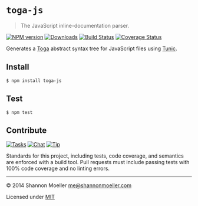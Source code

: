 # `toga-js`

> The JavaScript inline-documentation parser.

[![NPM version][npm-img]][npm-url] [![Downloads][downloads-img]][npm-url] [![Build Status][travis-img]][travis-url] [![Coverage Status][coveralls-img]][coveralls-url]

Generates a [Toga](http://togajs.github.io) abstract syntax tree for JavaScript files using [Tunic](http://github.com/togajs/tunic).

## Install

    $ npm install toga-js

## Test

    $ npm test

## Contribute

[![Tasks][waffle-img]][waffle-url] [![Chat][gitter-img]][gitter-url] [![Tip][gittip-img]][gittip-url]

Standards for this project, including tests, code coverage, and semantics are enforced with a build tool. Pull requests must include passing tests with 100% code coverage and no linting errors.

----

© 2014 Shannon Moeller <me@shannonmoeller.com>

Licensed under [MIT](http://shannonmoeller.com/mit.txt)

[coveralls-img]: http://img.shields.io/coveralls/togajs/toga-js/master.svg?style=flat-square
[coveralls-url]: https://coveralls.io/r/togajs/toga-js
[downloads-img]: http://img.shields.io/npm/dm/toga-js.svg?style=flat-square
[gitter-img]:    http://img.shields.io/badge/chat-togajs/toga-blue.svg?style=flat-square
[gitter-url]:    https://gitter.im/togajs/toga
[gittip-img]:    http://img.shields.io/gittip/shannonmoeller.svg?style=flat-square
[gittip-url]:    https://www.gittip.com/shannonmoeller
[npm-img]:       http://img.shields.io/npm/v/toga-js.svg?style=flat-square
[npm-url]:       https://npmjs.org/package/toga-js
[travis-img]:    http://img.shields.io/travis/togajs/toga-js.svg?style=flat-square
[travis-url]:    https://travis-ci.org/togajs/toga-js
[waffle-img]:    http://img.shields.io/github/issues/togajs/toga-js.svg?style=flat-square
[waffle-url]:    http://waffle.io/togajs/toga-js
